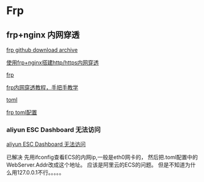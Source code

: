 # Frp

## frp+nginx 内网穿透

[frp github download archive](https://github.com/fatedier/frp/releases)

[使用frp+nginx搭建http/https内网穿透](https://zhuanlan.zhihu.com/p/424471359)

[frp](https://frps.cn/11.html)

[frp内网穿透教程，手把手教学](https://sspai.com/post/85402#!)

[toml](https://toml.io/cn/v1.0.0#%E8%A1%A8)

[frp toml配置](https://blog.csdn.net/u010100623/article/details/136215908)


### aliyun ESC Dashboard 无法访问
[aliyun ESC Dashboard 无法访问](https://github.com/fatedier/frp/issues/3861)

已解决
先用ifconfig查看ECS的内网ip,一般是eth0网卡的，
然后把.toml配置中的WebServer.Addr改成这个地址。
应该是阿里云的ECS的问题。
但是不知道为什么用127.0.0.1不行。。。。。


